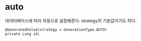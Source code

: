 # auto

데이터베이스에 따라 자동으로 설정해준다.
strategy의 기본값이기도 하다.
```
@GeneratedValue(strategy = GenerationType.AUTO)
private Long id;
```
